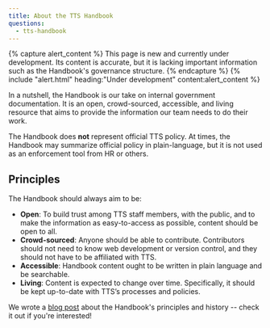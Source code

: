```yaml
---
title: About the TTS Handbook
questions:
  - tts-handbook
---
```


{% capture alert_content %} This page is new and currently under development.
Its content is accurate, but it is lacking important information such as the
Handbook's governance structure. {% endcapture %}
{% include "alert.html" heading:"Under development" content:alert_content %}

In a nutshell, the Handbook is our take on internal government documentation. It
is an open, crowd-sourced, accessible, and living resource that aims to provide
the information our team needs to do their work.

The Handbook does **not** represent official TTS policy. At times, the Handbook
may summarize official policy in plain-language, but it is not used as an
enforcement tool from HR or others.

## Principles

The Handbook should always aim to be:

- **Open**: To build trust among TTS staff members, with the public, and to make
  the information as easy-to-access as possible, content should be open to all.
- **Crowd-sourced**: Anyone should be able to contribute. Contributors should
  not need to know web development or version control, and they should not have
  to be affiliated with TTS.
- **Accessible**: Handbook content ought to be written in plain language and be
  searchable.
- **Living**: Content is expected to change over time. Specifically, it should
  be kept up-to-date with TTS’s processes and policies.

We wrote a
[blog post](https://18f.gsa.gov/2021/07/27/the_tts_handbook_a_21st-century_approach_to_internal_documentation/)
about the Handbook's principles and history -- check it out if you're
interested!
